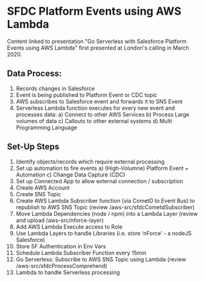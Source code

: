 # SFDC Platform Events using AWS Lambda
Content linked to presentation "Go Serverless with Salesforce Platform Events using AWS Lambda" first presented at London's calling in March 2020.

## Data Process:
1. Records changes in Salesforce
2. Event is being published to Platform Event or CDC topic
3. AWS subscribes to Salesforce event and forwards it to SNS Event
4. Serverless Lambda function executes for every new event and processes data:
a) Connect to other AWS Services
b) Process Large volumes of data
c) Callouts to other external systems
d) Multi Programming Language


## Set-Up Steps
1. Identify objects/records which require external processing
2. Set up automation to fire events
a) (High-Volumne) Platform Event + Automation 
c) Change Data Capture (CDC)
3. Set up Connected App to allow external connection / subscription
4. Create AWS Account 
5. Create SNS Topic
6. Create AWS Lambda Subscriber function (via CometD to Event Bus) to republish to AWS SNS Topic (review /aws-src/sfdcCometdSubscriber)
7. Move Lambda Dependencies (node / npm) into a Lambda Layer (review and upload /aws-src/nforce-layer)
8. Add AWS Lambda Execute access to Role
9. Use Lambda Layers to handle Libraries (i.e. store ‘nForce’ - a nodeJS Salesforce)
10. Store SF Authentication in Env Vars
11. Schedule Lambda Subscriber Function every 15min
12. Go Serverless: Subscribe to AWS SNS Topic using Lambda (review /aws-src/sfdcProcessComprehend)
13. Lambda to handle Serverless processing
